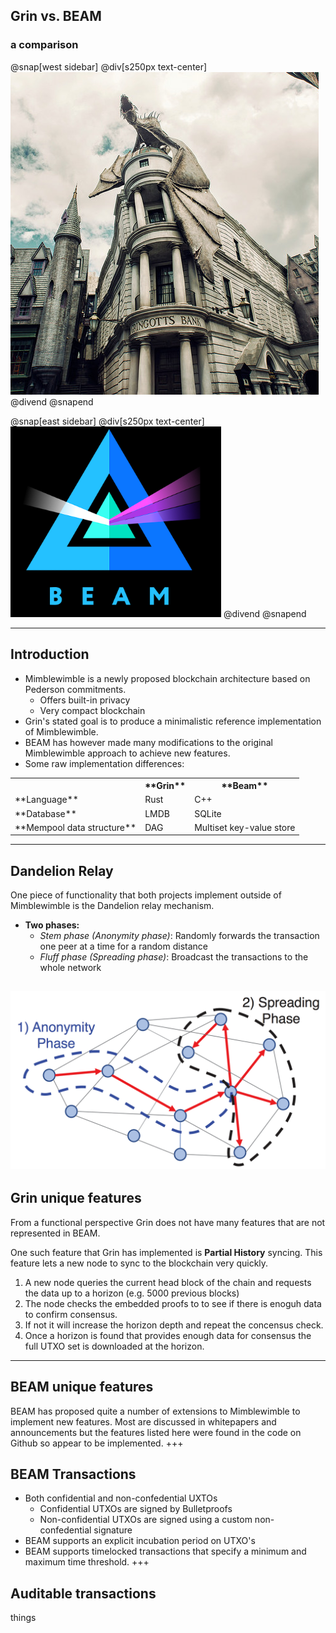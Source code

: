 



## Grin vs. BEAM
### a comparison


@snap[west sidebar]
@div[s250px text-center]
![Gringots](https://github.com/tari-labs/tari-university/raw/grin-beam/src/protocols/grin-beam-comparison/sources/gringots.png)
@divend
@snapend


@snap[east sidebar]
@div[s250px text-center]
![BEAM](https://github.com/tari-labs/tari-university/raw/grin-beam/src/protocols/grin-beam-comparison/sources/beam.png)
@divend
@snapend

---
## Introduction

- Mimblewimble is a newly proposed blockchain architecture based on Pederson commitments.
    - Offers built-in privacy
    - Very compact blockchain   
- Grin's stated goal is to produce a minimalistic reference implementation of Mimblewimble.
- BEAM has however made many modifications to the original Mimblewimble approach to achieve new features.
- Some raw implementation differences:
<table>
  <tr>
    <th></th>
    <th>**Grin**</th>
    <th>**Beam**</th>
  </tr>
  <tr>
    <td>**Language**</td>
    <td>Rust</td>
    <td>C++</td>
  </tr>
  <tr>
    <td>**Database**</td>
    <td>LMDB</td>
    <td>SQLite</td>
  </tr>
  <tr>
    <td>**Mempool data structure**</td>
    <td>DAG</td>
    <td>Multiset key-value store</td>
  </tr>
</table>

---
## Dandelion Relay
One piece of functionality that both projects implement outside of Mimblewimble is the Dandelion relay mechanism.

- **Two phases:**
    - *Stem phase (Anonymity phase)*: Randomly forwards the transaction one peer at a time for a random distance
    - *Fluff phase (Spreading phase)*: Broadcast the transactions to the whole network

![Dandelion Relay](https://github.com/tari-labs/tari-university/raw/grin-beam/src/protocols/grin-beam-comparison/sources/dandelion-stem-fluff.png)
---
## Grin unique features
From a functional perspective Grin does not have many features that are not represented in BEAM.

One such feature that Grin has implemented is **Partial History** syncing. This feature lets a new node to sync to the blockchain very quickly.

1. A new node queries the current head block of the chain and requests the data up to a horizon (e.g. 5000 previous blocks)
2. The node checks the embedded proofs to to see if there is enoguh data to confirm consensus.
3. If not it will increase the horizon depth and repeat the concensus check.
4. Once a horizon is found that provides enough data for consensus the full UTXO set is downloaded at the horizon.

---
## BEAM unique features
BEAM has proposed quite a number of extensions to Mimblewimble to implement new features. Most are discussed in whitepapers and announcements but the features listed here were found in the code on Github so appear to be implemented.
+++
## BEAM Transactions
- Both confidential and non-confedential UXTOs
    - Confidential UTXOs are signed by Bulletproofs 
    - Non-confidential UTXOs are signed using a custom non-confedential signature
- BEAM supports an explicit incubation period on UTXO's
- BEAM supports timelocked transactions that specify a minimum and maximum time threshold.
+++
## Auditable transactions
things





